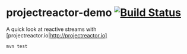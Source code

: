 # projectreactor-demo [![Build Status](https://api.travis-ci.org/the-james-burton/projectreactor-demo.svg?branch=master)](https://travis-ci.org/the-james-burton/projectreactor-demo)

A quick look at reactive streams with [projectreactor.io|http://projectreactor.io]

`mvn test`

